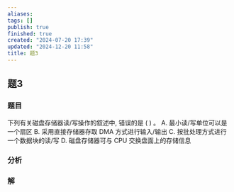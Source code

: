 ```yaml
---
aliases: 
tags: []
publish: true
finished: true
created: "2024-07-20 17:39"
updated: "2024-12-20 11:58"
title: 题3
---
```

## 题3
### 题目
下列有关磁盘存储器读/写操作的叙述中, 错误的是 ( ) 。
A. 最小读/写单位可以是一个扇区
B. 采用直接存储器存取 DMA 方式进行输入/输出
C. 按批处理方式进行一个数据块的读/写
D. 磁盘存储器可与 CPU 交换盘面上的存储信息
### 分析

### 解